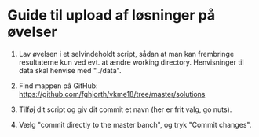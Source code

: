 ﻿# Guide til upload af løsninger på øvelser

1. Lav øvelsen i et selvindeholdt script, sådan at man kan frembringe resultaterne kun ved evt. at ændre working directory. Henvisninger til data skal henvise med "../data".

2. Find mappen på GitHub: https://github.com/fghjorth/vkme18/tree/master/solutions

3. Tilføj dit script og giv dit commit et navn (her er frit valg, go nuts).

4. Vælg "commit directly to the master banch", og tryk "Commit changes".

